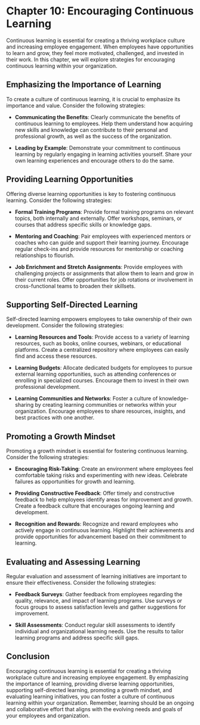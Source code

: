 Chapter 10: Encouraging Continuous Learning
===========================================

Continuous learning is essential for creating a thriving workplace culture and increasing employee engagement. When employees have opportunities to learn and grow, they feel more motivated, challenged, and invested in their work. In this chapter, we will explore strategies for encouraging continuous learning within your organization.

Emphasizing the Importance of Learning
--------------------------------------

To create a culture of continuous learning, it is crucial to emphasize its importance and value. Consider the following strategies:

* **Communicating the Benefits**: Clearly communicate the benefits of continuous learning to employees. Help them understand how acquiring new skills and knowledge can contribute to their personal and professional growth, as well as the success of the organization.

* **Leading by Example**: Demonstrate your commitment to continuous learning by regularly engaging in learning activities yourself. Share your own learning experiences and encourage others to do the same.

Providing Learning Opportunities
--------------------------------

Offering diverse learning opportunities is key to fostering continuous learning. Consider the following strategies:

* **Formal Training Programs**: Provide formal training programs on relevant topics, both internally and externally. Offer workshops, seminars, or courses that address specific skills or knowledge gaps.

* **Mentoring and Coaching**: Pair employees with experienced mentors or coaches who can guide and support their learning journey. Encourage regular check-ins and provide resources for mentorship or coaching relationships to flourish.

* **Job Enrichment and Stretch Assignments**: Provide employees with challenging projects or assignments that allow them to learn and grow in their current roles. Offer opportunities for job rotations or involvement in cross-functional teams to broaden their skillsets.

Supporting Self-Directed Learning
---------------------------------

Self-directed learning empowers employees to take ownership of their own development. Consider the following strategies:

* **Learning Resources and Tools**: Provide access to a variety of learning resources, such as books, online courses, webinars, or educational platforms. Create a centralized repository where employees can easily find and access these resources.

* **Learning Budgets**: Allocate dedicated budgets for employees to pursue external learning opportunities, such as attending conferences or enrolling in specialized courses. Encourage them to invest in their own professional development.

* **Learning Communities and Networks**: Foster a culture of knowledge-sharing by creating learning communities or networks within your organization. Encourage employees to share resources, insights, and best practices with one another.

Promoting a Growth Mindset
--------------------------

Promoting a growth mindset is essential for fostering continuous learning. Consider the following strategies:

* **Encouraging Risk-Taking**: Create an environment where employees feel comfortable taking risks and experimenting with new ideas. Celebrate failures as opportunities for growth and learning.

* **Providing Constructive Feedback**: Offer timely and constructive feedback to help employees identify areas for improvement and growth. Create a feedback culture that encourages ongoing learning and development.

* **Recognition and Rewards**: Recognize and reward employees who actively engage in continuous learning. Highlight their achievements and provide opportunities for advancement based on their commitment to learning.

Evaluating and Assessing Learning
---------------------------------

Regular evaluation and assessment of learning initiatives are important to ensure their effectiveness. Consider the following strategies:

* **Feedback Surveys**: Gather feedback from employees regarding the quality, relevance, and impact of learning programs. Use surveys or focus groups to assess satisfaction levels and gather suggestions for improvement.

* **Skill Assessments**: Conduct regular skill assessments to identify individual and organizational learning needs. Use the results to tailor learning programs and address specific skill gaps.

Conclusion
----------

Encouraging continuous learning is essential for creating a thriving workplace culture and increasing employee engagement. By emphasizing the importance of learning, providing diverse learning opportunities, supporting self-directed learning, promoting a growth mindset, and evaluating learning initiatives, you can foster a culture of continuous learning within your organization. Remember, learning should be an ongoing and collaborative effort that aligns with the evolving needs and goals of your employees and organization.
